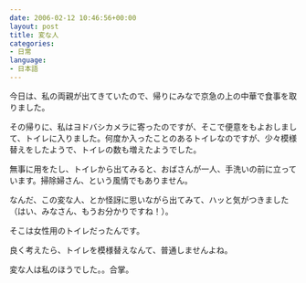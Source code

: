 ```yaml
---
date: 2006-02-12 10:46:56+00:00
layout: post
title: 変な人
categories:
- 日常
language:
- 日本語
---
```


今日は、私の両親が出てきていたので、帰りにみなで京急の上の中華で食事を取りました。

その帰りに、私はヨドバシカメラに寄ったのですが、そこで便意をもよおしまして、トイレに入りました。何度か入ったことのあるトイレなのですが、少々模様替えをしたようで、トイレの数も増えたようでした。

無事に用をたし、トイレから出てみると、おばさんが一人、手洗いの前に立っています。掃除婦さん、という風情でもありません。

なんだ、この変な人、とか怪訝に思いながら出てみて、ハッと気がつきました（はい、みなさん、もうお分かりですね！）。

そこは女性用のトイレだったんです。

良く考えたら、トイレを模様替えなんて、普通しませんよね。

変な人は私のほうでした。。合掌。
